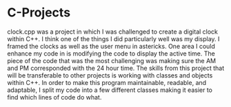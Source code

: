 # C-Projects
clock.cpp was a project in which I was challenged to create a digital clock within C++.
I think one of the things I did particularly well was my display. I framed the clocks as well as the user menu in astericks.
One area I could enhance my code in is modifying the code to display the active time.
The piece of the code that was the most challenging was making sure the AM and PM corresponded with the 24 hour time.
The skills from this project that will be transferable to other projects is working with classes and objects within C++.
In order to make this program maintainable, readable, and adaptable, I split my code into a few different classes making it easier to find which lines of code do what.
